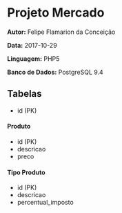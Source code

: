 # Projeto Mercado

__Autor:__ Felipe Flamarion da Conceição

__Data:__ 2017-10-29

__Linguagem:__ PHP5

__Banco de Dados:__ PostgreSQL 9.4

## Tabelas
* id (PK)

#### Produto
* id (PK)
* descricao
* preco

#### Tipo Produto
* id (PK)
* descricao
* percentual_imposto
